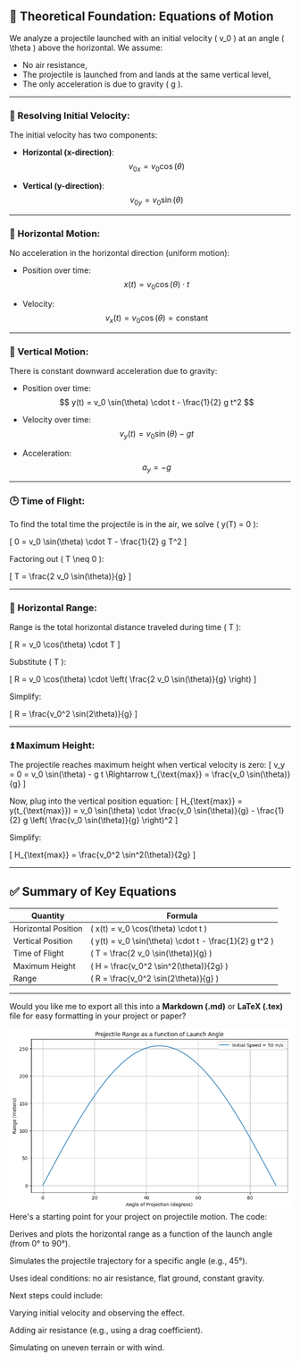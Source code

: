 ## 📘 Theoretical Foundation: Equations of Motion

We analyze a projectile launched with an initial velocity \( v_0 \) at an angle \( \theta \) above the horizontal. We assume:
- No air resistance,
- The projectile is launched from and lands at the same vertical level,
- The only acceleration is due to gravity \( g \).

---

### 🧭 Resolving Initial Velocity:

The initial velocity has two components:

- **Horizontal (x-direction)**:
  $$
  v_{0x} = v_0 \cos(\theta)
  $$

- **Vertical (y-direction)**:
  $$
  v_{0y} = v_0 \sin(\theta)
  $$

---

### 🔹 Horizontal Motion:

No acceleration in the horizontal direction (uniform motion):

- Position over time:
  $$
  x(t) = v_0 \cos(\theta) \cdot t
  $$

- Velocity:
  $$
  v_x(t) = v_0 \cos(\theta) = \text{constant}
  $$

---

### 🔸 Vertical Motion:

There is constant downward acceleration due to gravity:

- Position over time:
  $$
  y(t) = v_0 \sin(\theta) \cdot t - \frac{1}{2} g t^2
  $$

- Velocity over time:
  $$
  v_y(t) = v_0 \sin(\theta) - g t
  $$

- Acceleration:
  $$
  a_y = -g
  $$

---

### 🕒 Time of Flight:

To find the total time the projectile is in the air, we solve \( y(T) = 0 \):

\[
0 = v_0 \sin(\theta) \cdot T - \frac{1}{2} g T^2
\]

Factoring out \( T \neq 0 \):

\[
T = \frac{2 v_0 \sin(\theta)}{g}
\]

---

### 📏 Horizontal Range:

Range is the total horizontal distance traveled during time \( T \):

\[
R = v_0 \cos(\theta) \cdot T
\]

Substitute \( T \):

\[
R = v_0 \cos(\theta) \cdot \left( \frac{2 v_0 \sin(\theta)}{g} \right)
\]

Simplify:

\[
R = \frac{v_0^2 \sin(2\theta)}{g}
\]

---

### ⏫ Maximum Height:

The projectile reaches maximum height when vertical velocity is zero:
\[
v_y = 0 = v_0 \sin(\theta) - g t
\Rightarrow t_{\text{max}} = \frac{v_0 \sin(\theta)}{g}
\]

Now, plug into the vertical position equation:
\[
H_{\text{max}} = y(t_{\text{max}}) = v_0 \sin(\theta) \cdot \frac{v_0 \sin(\theta)}{g} - \frac{1}{2} g \left( \frac{v_0 \sin(\theta)}{g} \right)^2
\]

Simplify:

\[
H_{\text{max}} = \frac{v_0^2 \sin^2(\theta)}{2g}
\]

---

## ✅ Summary of Key Equations

| Quantity             | Formula                                                   |
|----------------------|-----------------------------------------------------------|
| Horizontal Position  | \( x(t) = v_0 \cos(\theta) \cdot t \)                     |
| Vertical Position    | \( y(t) = v_0 \sin(\theta) \cdot t - \frac{1}{2} g t^2 \) |
| Time of Flight       | \( T = \frac{2 v_0 \sin(\theta)}{g} \)                    |
| Maximum Height       | \( H = \frac{v_0^2 \sin^2(\theta)}{2g} \)                 |
| Range                | \( R = \frac{v_0^2 \sin(2\theta)}{g} \)                   |

---

Would you like me to export all this into a **Markdown (.md)** or **LaTeX (.tex)** file for easy formatting in your project or paper?

![alt text](image-5.png)
Here's a starting point for your project on projectile motion. The code:

Derives and plots the horizontal range as a function of the launch angle (from 0° to 90°).

Simulates the projectile trajectory for a specific angle (e.g., 45°).

Uses ideal conditions: no air resistance, flat ground, constant gravity.

Next steps could include:

Varying initial velocity and observing the effect.

Adding air resistance (e.g., using a drag coefficient).

Simulating on uneven terrain or with wind.